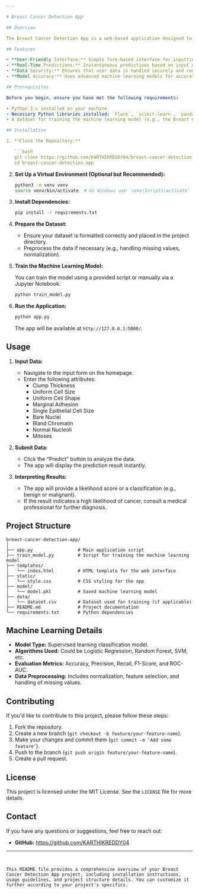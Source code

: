 ```yaml
---

# Breast Cancer Detection App

## Overview

The Breast Cancer Detection App is a web-based application designed to assist in the early detection of breast cancer. By inputting specific medical data attributes, the app uses a trained machine learning model to predict the likelihood of breast cancer, helping healthcare professionals and patients make informed decisions.

## Features

- **User-Friendly Interface:** Simple form-based interface for inputting data.
- **Real-Time Predictions:** Instantaneous predictions based on input data.
- **Data Security:** Ensures that user data is handled securely and confidentially.
- **Model Accuracy:** Uses advanced machine learning models for accurate predictions.

## Prerequisites

Before you begin, ensure you have met the following requirements:

- Python 3.x installed on your machine.
- Necessary Python libraries installed: `Flask`, `scikit-learn`, `pandas`, and `numpy`.
- A dataset for training the machine learning model (e.g., the Breast Cancer Wisconsin Dataset).

## Installation

1. **Clone the Repository:**

   ```bash
   git clone https://github.com/KARTHIKREDDY04/breast-cancer-detection-app.git
   cd breast-cancer-detection-app
   ```

2. **Set Up a Virtual Environment (Optional but Recommended):**

   ```bash
   python3 -m venv venv
   source venv/bin/activate  # On Windows use `venv\Scripts\activate`
   ```

3. **Install Dependencies:**

   ```bash
   pip install -r requirements.txt
   ```

4. **Prepare the Dataset:**
   
   - Ensure your dataset is formatted correctly and placed in the project directory.
   - Preprocess the data if necessary (e.g., handling missing values, normalization).

5. **Train the Machine Learning Model:**

   You can train the model using a provided script or manually via a Jupyter Notebook:

   ```bash
   python train_model.py
   ```

6. **Run the Application:**

   ```bash
   python app.py
   ```

   The app will be available at `http://127.0.0.1:5000/`.

## Usage

1. **Input Data:**
   - Navigate to the input form on the homepage.
   - Enter the following attributes:
     - Clump Thickness
     - Uniform Cell Size
     - Uniform Cell Shape
     - Marginal Adhesion
     - Single Epithelial Cell Size
     - Bare Nuclei
     - Bland Chromatin
     - Normal Nucleoli
     - Mitoses

2. **Submit Data:**
   - Click the "Predict" button to analyze the data.
   - The app will display the prediction result instantly.

3. **Interpreting Results:**
   - The app will provide a likelihood score or a classification (e.g., benign or malignant).
   - If the result indicates a high likelihood of cancer, consult a medical professional for further diagnosis.

## Project Structure

```
breast-cancer-detection-app/
│
├── app.py                 # Main application script
├── train_model.py         # Script for training the machine learning model
├── templates/
│   └── index.html         # HTML template for the web interface
├── static/
│   └── style.css          # CSS styling for the app
├── model/
│   └── model.pkl          # Saved machine learning model
├── data/
│   └── dataset.csv        # Dataset used for training (if applicable)
├── README.md              # Project documentation
└── requirements.txt       # Python dependencies
```

## Machine Learning Details

- **Model Type:** Supervised learning classification model.
- **Algorithms Used:** Could be Logistic Regression, Random Forest, SVM, etc.
- **Evaluation Metrics:** Accuracy, Precision, Recall, F1-Score, and ROC-AUC.
- **Data Preprocessing:** Includes normalization, feature selection, and handling of missing values.

## Contributing

If you'd like to contribute to this project, please follow these steps:

1. Fork the repository.
2. Create a new branch (`git checkout -b feature/your-feature-name`).
3. Make your changes and commit them (`git commit -m 'Add some feature'`).
4. Push to the branch (`git push origin feature/your-feature-name`).
5. Create a pull request.

## License

This project is licensed under the MIT License. See the `LICENSE` file for more details.

## Contact

If you have any questions or suggestions, feel free to reach out:

- **GitHub:** https://github.com/KARTHIKREDDY04

---
```


This README file provides a comprehensive overview of your Breast Cancer Detection App project, including installation instructions, usage guidelines, and project structure details. You can customize it further according to your project's specifics.
